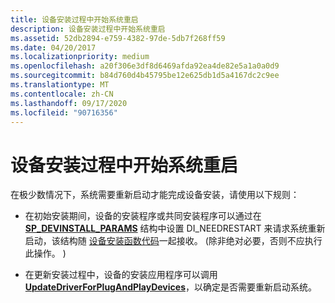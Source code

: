 ```yaml
---
title: 设备安装过程中开始系统重启
description: 设备安装过程中开始系统重启
ms.assetid: 52db2894-e759-4382-97de-5db7f268ff59
ms.date: 04/20/2017
ms.localizationpriority: medium
ms.openlocfilehash: a20f306e3df8d6469afda92ea4de82e5a1a0a0d9
ms.sourcegitcommit: b84d760d4b45795be12e625db1d5a4167dc2c9ee
ms.translationtype: MT
ms.contentlocale: zh-CN
ms.lasthandoff: 09/17/2020
ms.locfileid: "90716356"
---
```

# <a name="initiating-system-restarts-during-device-installations"></a>设备安装过程中开始系统重启


在极少数情况下，系统需要重新启动才能完成设备安装，请使用以下规则：

-   在初始安装期间，设备的安装程序或共同安装程序可以通过在 [**SP_DEVINSTALL_PARAMS**](/windows/win32/api/setupapi/ns-setupapi-sp_devinstall_params_a) 结构中设置 DI_NEEDRESTART 来请求系统重新启动，该结构随 [设备安装函数代码](/previous-versions/ff541307(v=vs.85))一起接收。  (除非绝对必要，否则不应执行此操作。 ) 

-   在更新安装过程中，设备的安装应用程序可以调用 [**UpdateDriverForPlugAndPlayDevices**](/windows/win32/api/newdev/nf-newdev-updatedriverforplugandplaydevicesa)，以确定是否需要重新启动系统。

 

